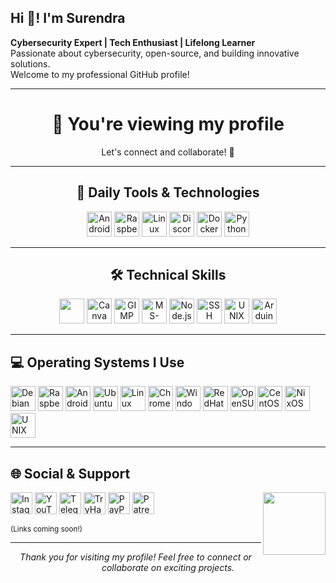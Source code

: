 <!-- Profile README for Surendra -->

<h2 align="left">Hi 👋! I'm Surendra</h2>
<p align="left">
  <strong>Cybersecurity Expert | Tech Enthusiast | Lifelong Learner</strong><br>
  Passionate about cybersecurity, open-source, and building innovative solutions.<br>
  Welcome to my professional GitHub profile!
</p>

---

<h1 align="center">👀 You're viewing my profile</h1>

<p align="center">Let's connect and collaborate! 🚀</p>

---

<h2 align="center">🌟 Daily Tools & Technologies</h2>

<p align="center">
  <img src="https://cdn.simpleicons.org/android/3DDC84" height="40" alt="Android"/>
  <img src="https://skillicons.dev/icons?i=raspberrypi" height="40" alt="Raspberry Pi"/>
  <img src="https://cdn.jsdelivr.net/gh/devicons/devicon/icons/linux/linux-original.svg" height="40" alt="Linux"/>
  <img src="https://cdn.simpleicons.org/discord/5865F2" height="40" alt="Discord"/>
  <img src="https://cdn.simpleicons.org/docker/2496ED" height="40" alt="Docker"/>
  <img src="https://cdn.jsdelivr.net/gh/devicons/devicon/icons/python/python-original.svg" height="40" alt="Python"/>
</p>

---

<h2 align="center">🛠️ Technical Skills</h2>

<p align="center">
  <img src="https://skillicons.dev/icons?i=bash,flutter,git,github,gtk,linux,mongodb,netlify,php,py,raspberrypi,replit,unity,vscode,vim,docker,figma,blender,firebase" height="40" />
  <img src="https://cdn.jsdelivr.net/gh/devicons/devicon/icons/canva/canva-original.svg" height="40" alt="Canva"/>
  <img src="https://cdn.jsdelivr.net/gh/devicons/devicon/icons/gimp/gimp-original.svg" height="40" alt="GIMP"/>
  <img src="https://cdn.jsdelivr.net/gh/devicons/devicon/icons/msdos/msdos-original.svg" height="40" alt="MS-DOS"/>
  <img src="https://cdn.jsdelivr.net/gh/devicons/devicon/icons/nodejs/nodejs-original.svg" height="40" alt="Node.js"/>
  <img src="https://cdn.jsdelivr.net/gh/devicons/devicon/icons/ssh/ssh-original.svg" height="40" alt="SSH"/>
  <img src="https://cdn.jsdelivr.net/gh/devicons/devicon/icons/unix/unix-original.svg" height="40" alt="UNIX"/>
  <img src="https://cdn.jsdelivr.net/gh/devicons/devicon/icons/arduino/arduino-original.svg" height="40" alt="Arduino"/>
</p>

---

<h2 align="left">💻 Operating Systems I Use</h2>

<p align="left">
  <img src="https://cdn.jsdelivr.net/gh/devicons/devicon/icons/debian/debian-original.svg" height="40" alt="Debian"/>
  <img src="https://cdn.jsdelivr.net/gh/devicons/devicon/icons/raspberrypi/raspberrypi-original.svg" height="40" alt="Raspberry Pi"/>
  <img src="https://cdn.simpleicons.org/android/3DDC84" height="40" alt="Android"/>
  <img src="https://cdn.simpleicons.org/ubuntu/E95420" height="40" alt="Ubuntu"/>
  <img src="https://cdn.jsdelivr.net/gh/devicons/devicon/icons/linux/linux-original.svg" height="40" alt="Linux"/>
  <img src="https://cdn.jsdelivr.net/gh/devicons/devicon/icons/chrome/chrome-original.svg" height="40" alt="ChromeOS"/>
  <img src="https://cdn.jsdelivr.net/gh/devicons/devicon/icons/windows8/windows8-original.svg" height="40" alt="Windows"/>
  <img src="https://cdn.jsdelivr.net/gh/devicons/devicon/icons/redhat/redhat-original.svg" height="40" alt="RedHat"/>
  <img src="https://cdn.jsdelivr.net/gh/devicons/devicon/icons/opensuse/opensuse-original.svg" height="40" alt="OpenSUSE"/>
  <img src="https://cdn.jsdelivr.net/gh/devicons/devicon/icons/centos/centos-original.svg" height="40" alt="CentOS"/>
  <img src="https://cdn.jsdelivr.net/gh/devicons/devicon/icons/nixos/nixos-original.svg" height="40" alt="NixOS"/>
  <img src="https://cdn.jsdelivr.net/gh/devicons/devicon/icons/unix/unix-original.svg" height="40" alt="UNIX"/>
</p>

---

<h2 align="left">🌐 Social & Support</h2>

<img align="right" height="100" src="https://i.imgflip.com/65efzo.gif" />

<p align="left">
  <a href="#"><img src="https://img.shields.io/static/v1?message=Instagram&logo=instagram&label=&color=E4405F&logoColor=white&labelColor=&style=for-the-badge" height="35" alt="Instagram"/></a>
  <a href="https://www.youtube.com/channel/UCeXfDSMRCuhziAyGoBFGK0A" target="_blank"><img src="https://img.shields.io/static/v1?message=Youtube&logo=youtube&label=&color=000000&logoColor=white&labelColor=&style=for-the-badge" height="35" alt="YouTube"/></a>
  <a href="#"><img src="https://img.shields.io/static/v1?message=Telegram&logo=telegram&label=&color=2CA5E0&logoColor=white&labelColor=&style=for-the-badge" height="35" alt="Telegram"/></a>
  <a href="#"><img src="https://img.shields.io/static/v1?message=TryHackMe&logo=tryhackme&label=&color=88cc14&logoColor=white&labelColor=&style=for-the-badge" height="35" alt="TryHackMe"/></a>
  <a href="#"><img src="https://img.shields.io/static/v1?message=PayPal&logo=paypal&label=&color=00457C&logoColor=white&labelColor=&style=for-the-badge" height="35" alt="PayPal"/></a>
  <a href="#"><img src="https://img.shields.io/static/v1?message=Patreon&logo=patreon&label=&color=F96854&logoColor=white&labelColor=&style=for-the-badge" height="35" alt="Patreon"/></a>
</p>
<sub>(Links coming soon!)</sub>

---

<p align="center">
  <i>Thank you for visiting my profile! Feel free to connect or collaborate on exciting projects.</i>
</p>
